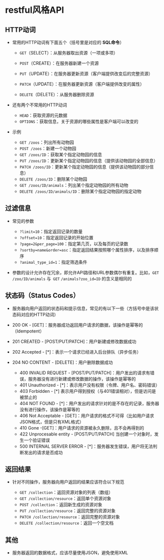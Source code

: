 # restful风格API

## HTTP动词

+ 常用的HTTP动词有下面五个（括号里是对应的 **SQL命令**）

  + `GET`（SELECT）：从服务器取出资源（一项或多项）

  + `POST`（CREATE）：在服务器新建一个资源

  + `PUT`（UPDATE）：在服务器更新资源（客户端提供改变后的完整资源）

  + `PATCH`（UPDATE）：在服务器更新资源（客户端提供改变的属性）

  + `DELETE`（DELETE）：从服务器删除资源

+ 还有两个不常用的HTTP动词

  + `HEAD`：获取资源的元数据
  + `OPTIONS`：获取信息，关于资源的哪些属性是客户端可以改变的

+ 示例

  + `GET /zoos`：列出所有动物园
  + `POST /zoos`：新建一个动物园
  + `GET /zoos/ID`：获取某个指定动物园的信息
  + `PUT /zoos/ID`：更新某个指定动物园的信息（提供该动物园的全部信息）
  + `PATCH /zoos/ID`：更新某个指定动物园的信息（提供该动物园的部分信息）
  + `DELETE /zoos/ID`：删除某个动物园
  + `GET /zoos/ID/animals`：列出某个指定动物园的所有动物
  + `DELETE /zoos/ID/animals/ID`：删除某个指定动物园的指定动物

## 过滤信息

+ 常见的参数

  + `?limit=10`：指定返回记录的数量
  + `?offset=10`：指定返回记录的开始位置
  + `?page=2&per_page=100`：指定第几页，以及每页的记录数
  + `?sortby=name&order=asc`：指定返回结果按照哪个属性排序，以及排序顺序
  + `?animal_type_id=1`：指定筛选条件

+ 参数的设计允许存在冗余，即允许API路径和URL参数偶尔有重复。比如，`GET` `/zoo/ID/animals` 与` GET` `/animals?zoo_id=ID` 的含义是相同的

## 状态码（Status Codes）

+ 服务器向用户返回的状态码和提示信息，常见的有以下一些（方括号中是该状态码对应的HTTP动词）

+ 200 OK - [GET]：服务器成功返回用户请求的数据，该操作是幂等的（Idempotent）
+ 201 CREATED - [POST/PUT/PATCH]：用户新建或修改数据成功
+ 202 Accepted - [*]：表示一个请求已经进入后台排队（异步任务）
+ 204 NO CONTENT - [DELETE]：用户删除数据成功
  + 400 INVALID REQUEST - [POST/PUT/PATCH]：用户发出的请求有错误，服务器没有进行新建或修改数据的操作，该操作是幂等的
  + 401 Unauthorized - [*]：表示用户没有权限（令牌、用户名、密码错误）
  + 403 Forbidden - [*] 表示用户得到授权（与401错误相对），但是访问是被禁止的
  + 404 NOT FOUND - [*]：用户发出的请求针对的是不存在的记录，服务器没有进行操作，该操作是幂等的
  + 406 Not Acceptable - [GET]：用户请求的格式不可得（比如用户请求JSON格式，但是只有XML格式）
  + 410 Gone -[GET]：用户请求的资源被永久删除，且不会再得到的
  + 422 Unprocesable entity - [POST/PUT/PATCH] 当创建一个对象时，发生一个验证错误
  + 500 INTERNAL SERVER ERROR - [*]：服务器发生错误，用户将无法判断发出的请求是否成功

## 返回结果

+ 针对不同操作，服务器向用户返回的结果应该符合以下规范

  + `GET /collection`：返回资源对象的列表（数组）
  + `GET /collection/resource`：返回单个资源对象
  + `POST /collection`：返回新生成的资源对象
  + `PUT /collection/resource`：返回完整的资源对象
  + `PATCH /collection/resource`：返回完整的资源对象
  + `DELETE /collection/resource`：返回一个空文档

## 其他

+ 服务器返回的数据格式，应该尽量使用JSON，避免使用XML
